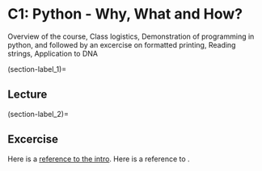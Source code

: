 # C1: Python - Why, What and How?

Overview of the course, Class logistics, Demonstration of programming in python, and followed by an excercise on formatted printing, Reading strings, Application to DNA

(section-label_1)=
## Lecture


(section-label_2)=
## Excercise
Here is a [reference to the intro](intro.md). Here is a reference to [](section-label_1).
